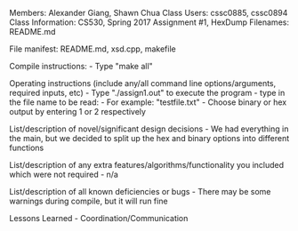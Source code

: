 Members: Alexander Giang, Shawn Chua 
Class Users: cssc0885, cssc0894 
Class Information: CS530, Spring 2017 
Assignment #1, HexDump 
Filenames: README.md 

File manifest: README.md, xsd.cpp, makefile

Compile instructions:
	- Type "make all"
		
Operating instructions (include any/all command line options/arguments, 
required inputs, etc)
	- Type "./assign1.out" to execute the program
	- type in the file name to be read:
		- For example: "testfile.txt"
	- Choose binary or hex output by entering 1 or 2 respectively
	
List/description of novel/significant design decisions
	- We had everything in the main, but we decided to split up
	the hex and binary options into different functions
	
List/description of any extra features/algorithms/functionality you 
included which were not required
	- n/a
	
List/description of all known deficiencies or bugs
	- There may be some warnings during compile, but it will run fine

Lessons Learned
	- Coordination/Communication 
